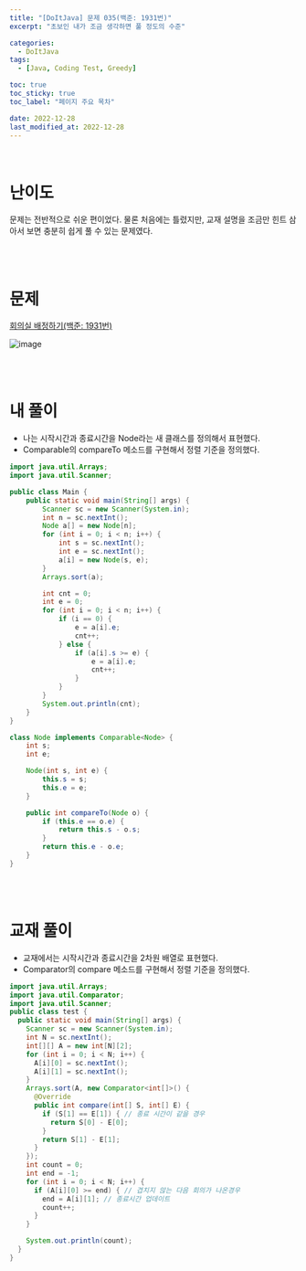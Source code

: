 ```yaml
---
title: "[DoItJava] 문제 035(백준: 1931번)"
excerpt: "초보인 내가 조금 생각하면 풀 정도의 수준"

categories:
  - DoItJava
tags:
  - [Java, Coding Test, Greedy]

toc: true
toc_sticky: true
toc_label: "페이지 주요 목차"

date: 2022-12-28
last_modified_at: 2022-12-28
---
```


<br>

# 난이도

문제는 전반적으로 쉬운 편이었다. 물론 처음에는 틀렸지만, 교재 설명을 조금만 힌트 삼아서 보면 충분히 쉽게 풀 수 있는 문제였다.

<br><br>

# 문제

[회의실 배정하기(백준: 1931번)](https://www.acmicpc.net/problem/1931)

![image](https://user-images.githubusercontent.com/112764753/209760156-85d6932d-eeae-43b2-a6aa-8bf69d740b7d.png)

<br><br>

# 내 풀이

- 나는 시작시간과 종료시간을 Node라는 새 클래스를 정의해서 표현했다.
- Comparable의 compareTo 메소드를 구현해서 정렬 기준을 정의했다.

```java
import java.util.Arrays;
import java.util.Scanner;

public class Main {
    public static void main(String[] args) {
        Scanner sc = new Scanner(System.in);
        int n = sc.nextInt();
        Node a[] = new Node[n];
        for (int i = 0; i < n; i++) {
            int s = sc.nextInt();
            int e = sc.nextInt();
            a[i] = new Node(s, e);
        }
        Arrays.sort(a);

        int cnt = 0;
        int e = 0;
        for (int i = 0; i < n; i++) {
            if (i == 0) {
                e = a[i].e;
                cnt++;
            } else {
                if (a[i].s >= e) {
                    e = a[i].e;
                    cnt++;
                }
            }
        }
        System.out.println(cnt);
    }
}

class Node implements Comparable<Node> {
    int s;
    int e;

    Node(int s, int e) {
        this.s = s;
        this.e = e;
    }

    public int compareTo(Node o) {
        if (this.e == o.e) {
            return this.s - o.s;
        }
        return this.e - o.e;
    }
}
```

<br><br>

# 교재 풀이

- 교재에서는 시작시간과 종료시간을 2차원 배열로 표현했다.
- Comparator의 compare 메소드를 구현해서 정렬 기준을 정의했다.

```java
import java.util.Arrays;
import java.util.Comparator;
import java.util.Scanner;
public class test {
  public static void main(String[] args) {
    Scanner sc = new Scanner(System.in);
    int N = sc.nextInt();
    int[][] A = new int[N][2];
    for (int i = 0; i < N; i++) {
      A[i][0] = sc.nextInt();
      A[i][1] = sc.nextInt();
    }
    Arrays.sort(A, new Comparator<int[]>() {
      @Override
      public int compare(int[] S, int[] E) {
        if (S[1] == E[1]) { // 종료 시간이 같을 경우
          return S[0] - E[0];
        }
        return S[1] - E[1];
      }
    });
    int count = 0;
    int end = -1;
    for (int i = 0; i < N; i++) {
      if (A[i][0] >= end) { // 겹치지 않는 다음 회의가 나온경우
        end = A[i][1]; // 종료시간 업데이트
        count++;
      }
    }

    System.out.println(count);
  }
}
```
